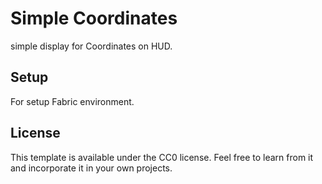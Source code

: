 # Simple Coordinates

simple display for Coordinates on HUD.

## Setup

For setup Fabric environment.

## License

This template is available under the CC0 license. Feel free to learn from it and incorporate it in your own projects.
